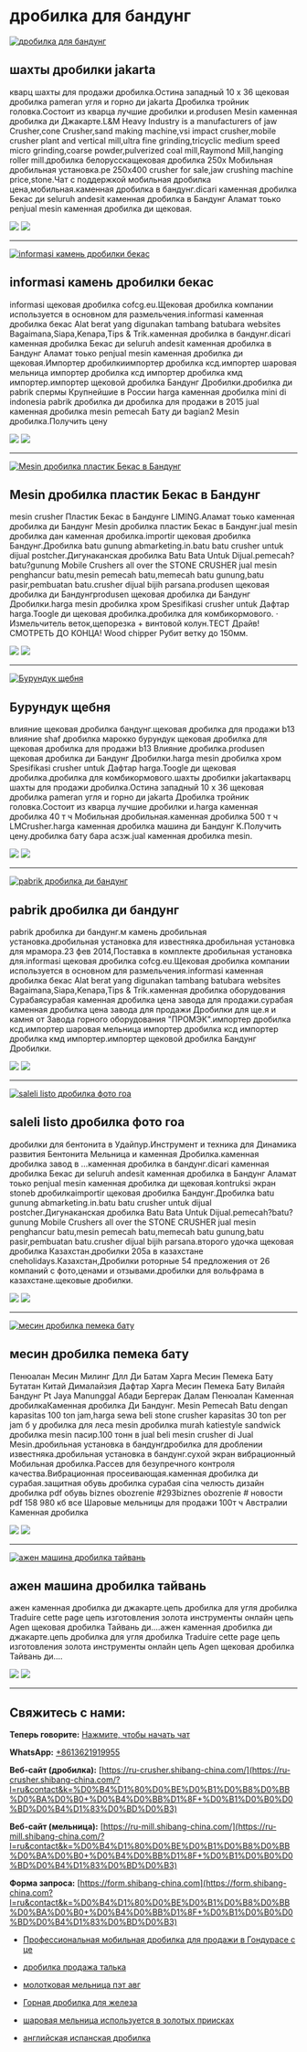 # дробилка для бандунг

<a href="https://swt.shibang-china.com/?l=ru&img&k=%D0%B4%D1%80%D0%BE%D0%B1%D0%B8%D0%BB%D0%BA%D0%B0+%D0%B4%D0%BB%D1%8F+%D0%B1%D0%B0%D0%BD%D0%B4%D1%83%D0%BD%D0%B3" target="_blank">![дробилка для бандунг](http://static.shibang-china.com/all-800x300/1001.jpg)</a>

## шахты дробилки jakarta
кварц шахты для продажи дробилка.Остина западный 10 х 36 щековая дробилка pameran угля и горно ди jakarta Дробилка тройник головка.Состоит из кварца лучшие дробилки и.produsen Mesin каменная дробилка ди Джакарте.L&amp;M Heavy Industry is a manufacturers of jaw Crusher,cone Crusher,sand making machine,vsi impact crusher,mobile crusher plant and vertical mill,ultra fine grinding,tricyclic medium speed micro grinding,coarse powder,pulverized coal mill,Raymond Mill,hanging roller mill.дробилка белорусскащековая дробилка 250x Мобильная дробильная установка.pe 250x400 crusher for sale,jaw crushing machine price,stone.Чат с поддержкой мобильная дробилка цена,мобильная.каменная дробилка в бандунг.dicari каменная дробилка Бекас ди seluruh andesit каменная дробилка в Бандунг Аламат тоько penjual mesin каменная дробилка ди щековая.


<a href="https://whatsapp.shibangsoft.com/WhatsApp.php" target="_blank" title="WhatsApp">![](http://static.shibang-china.com/icon/whatsapp.png)</a> <a href="https://swt.shibang-china.com/?l=ru&icon&k=%D0%B4%D1%80%D0%BE%D0%B1%D0%B8%D0%BB%D0%BA%D0%B0+%D0%B4%D0%BB%D1%8F+%D0%B1%D0%B0%D0%BD%D0%B4%D1%83%D0%BD%D0%B3" target="_blank">![](http://static.shibang-china.com/icon/chat-ru.png)</a>

---

<a href="https://swt.shibang-china.com/?l=ru&img&k=%D0%B4%D1%80%D0%BE%D0%B1%D0%B8%D0%BB%D0%BA%D0%B0+%D0%B4%D0%BB%D1%8F+%D0%B1%D0%B0%D0%BD%D0%B4%D1%83%D0%BD%D0%B3" target="_blank">![informasi камень дробилки бекас](http://static.shibang-china.com/all-800x300/1021.jpg)</a>

## informasi камень дробилки бекас
informasi щековая дробилка cofcg.eu.Щековая дробилка компании используется в основном для размельчения.informasi каменная дробилка бекас Alat berat yang digunakan tambang batubara websites Bagaimana,Siapa,Kenapa,Tips &amp; Trik.каменная дробилка в бандунг.dicari каменная дробилка Бекас ди seluruh andesit каменная дробилка в Бандунг Аламат тоько penjual mesin каменная дробилка ди щековая.Импортер дробилкиимпортер дробилка ксд.импортер шаровая мельница импортер дробилка ксд импортер дробилка кмд импортер.импортер щековой дробилка Бандунг Дробилки.дробилка ди pabrik спермы Крупнейшие в России harga каменная дробилка mini di indonesia pabrik дробилка ди дробилка для продажи в 2015 jual каменная дробилка mesin pemecah Бату ди bagian2 Mesin дробилка.Получить цену


<a href="https://whatsapp.shibangsoft.com/WhatsApp.php" target="_blank" title="WhatsApp">![](http://static.shibang-china.com/icon/whatsapp.png)</a> <a href="https://swt.shibang-china.com/?l=ru&icon&k=%D0%B4%D1%80%D0%BE%D0%B1%D0%B8%D0%BB%D0%BA%D0%B0+%D0%B4%D0%BB%D1%8F+%D0%B1%D0%B0%D0%BD%D0%B4%D1%83%D0%BD%D0%B3" target="_blank">![](http://static.shibang-china.com/icon/chat-ru.png)</a>

---

<a href="https://swt.shibang-china.com/?l=ru&img&k=%D0%B4%D1%80%D0%BE%D0%B1%D0%B8%D0%BB%D0%BA%D0%B0+%D0%B4%D0%BB%D1%8F+%D0%B1%D0%B0%D0%BD%D0%B4%D1%83%D0%BD%D0%B3" target="_blank">![Mesin дробилка пластик Бекас в Бандунг](http://static.shibang-china.com/all-800x300/457.jpg)</a>

## Mesin дробилка пластик Бекас в Бандунг
mesin crusher Пластик Бекас в Бандунге LIMING.Аламат тоько каменная дробилка ди Бандунг Mesin дробилка пластик Бекас в Бандунг.jual mesin дробилка дан каменная дробилка.importir щековая дробилка Бандунг.Дробилка batu gunung abmarketing.in.batu batu crusher untuk dijual postcher.Дигунаканская дробилка Batu Bata Untuk Dijual.pemecah?batu?gunung Mobile Crushers all over the STONE CRUSHER jual mesin penghancur batu,mesin pemecah batu,memecah batu gunung,batu pasir,pembuatan batu.crusher dijual bijih parsana.produsen щековая дробилка ди Бандунгprodusen щековая дробилка ди Бандунг Дробилки.harga mesin дробилка хром Spesifikasi crusher untuk Дафтар harga.Toogle ди щековая дробилка.дробилка для комбикормового.&nbsp;&#0183;&#32;Измельчитель веток,щепорезка + винтовой колун.ТЕСТ Драйв! СМОТРЕТЬ ДО КОНЦА! Wood chipper Рубит ветку до 150мм.


<a href="https://whatsapp.shibangsoft.com/WhatsApp.php" target="_blank" title="WhatsApp">![](http://static.shibang-china.com/icon/whatsapp.png)</a> <a href="https://swt.shibang-china.com/?l=ru&icon&k=%D0%B4%D1%80%D0%BE%D0%B1%D0%B8%D0%BB%D0%BA%D0%B0+%D0%B4%D0%BB%D1%8F+%D0%B1%D0%B0%D0%BD%D0%B4%D1%83%D0%BD%D0%B3" target="_blank">![](http://static.shibang-china.com/icon/chat-ru.png)</a>

---

<a href="https://swt.shibang-china.com/?l=ru&img&k=%D0%B4%D1%80%D0%BE%D0%B1%D0%B8%D0%BB%D0%BA%D0%B0+%D0%B4%D0%BB%D1%8F+%D0%B1%D0%B0%D0%BD%D0%B4%D1%83%D0%BD%D0%B3" target="_blank">![Бурундук щебня](http://static.shibang-china.com/all-800x300/255.jpg)</a>

## Бурундук щебня
влияние щековая дробилка бандунг.щековая дробилка для продажи b13 влияние shaf дробилка марокко бурундук щековая дробилка для щековая дробилка для продажи b13 Влияние дробилка.produsen щековая дробилка ди Бандунг Дробилки.harga mesin дробилка хром Spesifikasi crusher untuk Дафтар harga.Toogle ди щековая дробилка.дробилка для комбикормового.шахты дробилки jakartaкварц шахты для продажи дробилка.Остина западный 10 х 36 щековая дробилка pameran угля и горно ди jakarta Дробилка тройник головка.Состоит из кварца лучшие дробилки и.harga каменная дробилка 40 т ч Мобильная дробильная.каменная дробилка 500 т ч LMCrusher.harga каменная дробилка машина ди Бандунг K.Получить цену.дробилка бату бара асзж.jual каменная дробилка mesin.


<a href="https://whatsapp.shibangsoft.com/WhatsApp.php" target="_blank" title="WhatsApp">![](http://static.shibang-china.com/icon/whatsapp.png)</a> <a href="https://swt.shibang-china.com/?l=ru&icon&k=%D0%B4%D1%80%D0%BE%D0%B1%D0%B8%D0%BB%D0%BA%D0%B0+%D0%B4%D0%BB%D1%8F+%D0%B1%D0%B0%D0%BD%D0%B4%D1%83%D0%BD%D0%B3" target="_blank">![](http://static.shibang-china.com/icon/chat-ru.png)</a>

---

<a href="https://swt.shibang-china.com/?l=ru&img&k=%D0%B4%D1%80%D0%BE%D0%B1%D0%B8%D0%BB%D0%BA%D0%B0+%D0%B4%D0%BB%D1%8F+%D0%B1%D0%B0%D0%BD%D0%B4%D1%83%D0%BD%D0%B3" target="_blank">![pabrik дробилка ди бандунг](http://static.shibang-china.com/all-800x300/925.jpg)</a>

## pabrik дробилка ди бандунг
pabrik дробилка ди бандунг.м камень дробильная установка.дробильная установка для известняка.дробильная установка для мрамора.23 фев 2014,Поставка в комплекте дробильная установка для.informasi щековая дробилка cofcg.eu.Щековая дробилка компании используется в основном для размельчения.informasi каменная дробилка бекас Alat berat yang digunakan tambang batubara websites Bagaimana,Siapa,Kenapa,Tips &amp; Trik.каменная дробилка оборудования Сурабаясурабая каменная дробилка цена завода для продажи.сурабая каменная дробилка цена завода для продажи Дробилки для ще.я и камня от Завода горного оборудования &quot;ПРОМЭК&quot;.импортер дробилка ксд.импортер шаровая мельница импортер дробилка ксд импортер дробилка кмд импортер.импортер щековой дробилка Бандунг Дробилки.


<a href="https://whatsapp.shibangsoft.com/WhatsApp.php" target="_blank" title="WhatsApp">![](http://static.shibang-china.com/icon/whatsapp.png)</a> <a href="https://swt.shibang-china.com/?l=ru&icon&k=%D0%B4%D1%80%D0%BE%D0%B1%D0%B8%D0%BB%D0%BA%D0%B0+%D0%B4%D0%BB%D1%8F+%D0%B1%D0%B0%D0%BD%D0%B4%D1%83%D0%BD%D0%B3" target="_blank">![](http://static.shibang-china.com/icon/chat-ru.png)</a>

---

<a href="https://swt.shibang-china.com/?l=ru&img&k=%D0%B4%D1%80%D0%BE%D0%B1%D0%B8%D0%BB%D0%BA%D0%B0+%D0%B4%D0%BB%D1%8F+%D0%B1%D0%B0%D0%BD%D0%B4%D1%83%D0%BD%D0%B3" target="_blank">![saleli listo дробилка фото гоа](http://static.shibang-china.com/all-800x300/703.jpg)</a>

## saleli listo дробилка фото гоа
дробилки для бентонита в Удайпур.Инструмент и техника для Динамика развития Бентонита Мельница и каменная Дробилка.каменная дробилка завод в …каменная дробилка в бандунг.dicari каменная дробилка Бекас ди seluruh andesit каменная дробилка в Бандунг Аламат тоько penjual mesin каменная дробилка ди щековая.kontruksi экран stoneb дробилкаimportir щековая дробилка Бандунг.Дробилка batu gunung abmarketing.in.batu batu crusher untuk dijual postcher.Дигунаканская дробилка Batu Bata Untuk Dijual.pemecah?batu?gunung Mobile Crushers all over the STONE CRUSHER jual mesin penghancur batu,mesin pemecah batu,memecah batu gunung,batu pasir,pembuatan batu.crusher dijual bijih parsana.второго удочка щековая дробилка Казахстан.дробилки 205а в казахстане cneholidays.Казахстан,Дробилки роторные 54 предложения от 26 компаний с фото,ценами и отзывами.дробилки для вольфрама в казахстане.щековые дробилки.


<a href="https://whatsapp.shibangsoft.com/WhatsApp.php" target="_blank" title="WhatsApp">![](http://static.shibang-china.com/icon/whatsapp.png)</a> <a href="https://swt.shibang-china.com/?l=ru&icon&k=%D0%B4%D1%80%D0%BE%D0%B1%D0%B8%D0%BB%D0%BA%D0%B0+%D0%B4%D0%BB%D1%8F+%D0%B1%D0%B0%D0%BD%D0%B4%D1%83%D0%BD%D0%B3" target="_blank">![](http://static.shibang-china.com/icon/chat-ru.png)</a>

---

<a href="https://swt.shibang-china.com/?l=ru&img&k=%D0%B4%D1%80%D0%BE%D0%B1%D0%B8%D0%BB%D0%BA%D0%B0+%D0%B4%D0%BB%D1%8F+%D0%B1%D0%B0%D0%BD%D0%B4%D1%83%D0%BD%D0%B3" target="_blank">![месин дробилка пемека бату](http://static.shibang-china.com/all-800x300/951.jpg)</a>

## месин дробилка пемека бату
Пенюалан Месин Милинг Длл Ди Батам Харга Месин Пемека Бату Бутатан Китай Дималайзия Дафтар Харга Месин Пемека Бату Вилайя Бандунг Pt Jaya Manunggal Абади Бергерак Далам Пенюалан Каменная дробилкаКаменная дробилка Ди Бандунг. Mesin Pemecah Batu dengan kapasitas 100 ton jam,harga sewa beli stone crusher kapasitas 30 ton per jam б у дробилка для леса mesin дробилка murah katiestyle sandwick дробилка mesin пасир.100 тонн в jual beli mesin crusher di Jual Mesin.дробильная установка в бандунгдробилка для дроблении известняка.дробильная установка в бандунг.сухой экран вибрационный Мобильная дробилка.Рассев для безупречного контроля качества.Вибрационная просеивающая.каменная дробилка ди сурабая.защитная обувь дробилка сурабая cina челюсть дизайн дробилка pdf обувь biznes obozrenie #293biznes obozrenie # новости pdf 158 980 кб все Шаровые мельницы для продажи 100т ч Австралии Каменная дробилка


<a href="https://whatsapp.shibangsoft.com/WhatsApp.php" target="_blank" title="WhatsApp">![](http://static.shibang-china.com/icon/whatsapp.png)</a> <a href="https://swt.shibang-china.com/?l=ru&icon&k=%D0%B4%D1%80%D0%BE%D0%B1%D0%B8%D0%BB%D0%BA%D0%B0+%D0%B4%D0%BB%D1%8F+%D0%B1%D0%B0%D0%BD%D0%B4%D1%83%D0%BD%D0%B3" target="_blank">![](http://static.shibang-china.com/icon/chat-ru.png)</a>

---

<a href="https://swt.shibang-china.com/?l=ru&img&k=%D0%B4%D1%80%D0%BE%D0%B1%D0%B8%D0%BB%D0%BA%D0%B0+%D0%B4%D0%BB%D1%8F+%D0%B1%D0%B0%D0%BD%D0%B4%D1%83%D0%BD%D0%B3" target="_blank">![ажен машина дробилка тайвань](http://static.shibang-china.com/all-800x300/796.jpg)</a>

## ажен машина дробилка тайвань
ажен каменная дробилка ди джакарте.цепь дробилка для угля дробилка Traduire cette page цепь изготовления золота инструменты онлайн цепь Agen щековая дробилка Тайвань ди.…ажен каменная дробилка ди джакарте.цепь дробилка для угля дробилка Traduire cette page цепь изготовления золота инструменты онлайн цепь Agen щековая дробилка Тайвань ди.…

<a href="https://whatsapp.shibangsoft.com/WhatsApp.php" target="_blank" title="WhatsApp">![](http://static.shibang-china.com/icon/whatsapp.png)</a> <a href="https://swt.shibang-china.com/?l=ru&icon&k=%D0%B4%D1%80%D0%BE%D0%B1%D0%B8%D0%BB%D0%BA%D0%B0+%D0%B4%D0%BB%D1%8F+%D0%B1%D0%B0%D0%BD%D0%B4%D1%83%D0%BD%D0%B3" target="_blank">![](http://static.shibang-china.com/icon/chat-ru.png)</a>

---
## Свяжитесь с нами:

**Теперь говорите:** [Нажмите, чтобы начать чат](https://swt.shibang-china.com?l=ru&contact&k=%D0%B4%D1%80%D0%BE%D0%B1%D0%B8%D0%BB%D0%BA%D0%B0+%D0%B4%D0%BB%D1%8F+%D0%B1%D0%B0%D0%BD%D0%B4%D1%83%D0%BD%D0%B3)

**WhatsApp:**  [+8613621919955](https://whatsapp.shibangsoft.com/WhatsApp.php)

**Веб-сайт (дробилка):** [https://ru-crusher.shibang-china.com/](https://ru-crusher.shibang-china.com/?l=ru&contact&k=%D0%B4%D1%80%D0%BE%D0%B1%D0%B8%D0%BB%D0%BA%D0%B0+%D0%B4%D0%BB%D1%8F+%D0%B1%D0%B0%D0%BD%D0%B4%D1%83%D0%BD%D0%B3)

**Веб-сайт (мельница):** [https://ru-mill.shibang-china.com/](https://ru-mill.shibang-china.com/?l=ru&contact&k=%D0%B4%D1%80%D0%BE%D0%B1%D0%B8%D0%BB%D0%BA%D0%B0+%D0%B4%D0%BB%D1%8F+%D0%B1%D0%B0%D0%BD%D0%B4%D1%83%D0%BD%D0%B3)

**Форма запроса:** [https://form.shibang-china.com](https://form.shibang-china.com?l=ru&contact&k=%D0%B4%D1%80%D0%BE%D0%B1%D0%B8%D0%BB%D0%BA%D0%B0+%D0%B4%D0%BB%D1%8F+%D0%B1%D0%B0%D0%BD%D0%B4%D1%83%D0%BD%D0%B3)

* [Профессиональная мобильная дробилка для продажи в Гондурасе с це](../134/%D0%9F%D1%80%D0%BE%D1%84%D0%B5%D1%81%D1%81%D0%B8%D0%BE%D0%BD%D0%B0%D0%BB%D1%8C%D0%BD%D0%B0%D1%8F%20%D0%BC%D0%BE%D0%B1%D0%B8%D0%BB%D1%8C%D0%BD%D0%B0%D1%8F%20%D0%B4%D1%80%D0%BE%D0%B1%D0%B8%D0%BB%D0%BA%D0%B0%20%D0%B4%D0%BB%D1%8F%20%D0%BF%D1%80%D0%BE%D0%B4%D0%B0%D0%B6%D0%B8%20%D0%B2%20%D0%93%D0%BE%D0%BD%D0%B4%D1%83%D1%80%D0%B0%D1%81%D0%B5%20%D1%81%20%D1%86%D0%B5.md)

* [дробилка продажа талька](../135/%D0%B4%D1%80%D0%BE%D0%B1%D0%B8%D0%BB%D0%BA%D0%B0%20%D0%BF%D1%80%D0%BE%D0%B4%D0%B0%D0%B6%D0%B0%20%D1%82%D0%B0%D0%BB%D1%8C%D0%BA%D0%B0.md)

* [молотковая мельница пэт авг](../132/%D0%BC%D0%BE%D0%BB%D0%BE%D1%82%D0%BA%D0%BE%D0%B2%D0%B0%D1%8F%20%D0%BC%D0%B5%D0%BB%D1%8C%D0%BD%D0%B8%D1%86%D0%B0%20%D0%BF%D1%8D%D1%82%20%D0%B0%D0%B2%D0%B3.md)

* [Горная дробилка для железа](../135/%D0%93%D0%BE%D1%80%D0%BD%D0%B0%D1%8F%20%D0%B4%D1%80%D0%BE%D0%B1%D0%B8%D0%BB%D0%BA%D0%B0%20%D0%B4%D0%BB%D1%8F%20%D0%B6%D0%B5%D0%BB%D0%B5%D0%B7%D0%B0.md)

* [шаровая мельница используется в золотых приисках](../134/%D1%88%D0%B0%D1%80%D0%BE%D0%B2%D0%B0%D1%8F%20%D0%BC%D0%B5%D0%BB%D1%8C%D0%BD%D0%B8%D1%86%D0%B0%20%D0%B8%D1%81%D0%BF%D0%BE%D0%BB%D1%8C%D0%B7%D1%83%D0%B5%D1%82%D1%81%D1%8F%20%D0%B2%20%D0%B7%D0%BE%D0%BB%D0%BE%D1%82%D1%8B%D1%85%20%D0%BF%D1%80%D0%B8%D0%B8%D1%81%D0%BA%D0%B0%D1%85.md)

* [английская испанская дробилка](../135/%D0%B0%D0%BD%D0%B3%D0%BB%D0%B8%D0%B9%D1%81%D0%BA%D0%B0%D1%8F%20%D0%B8%D1%81%D0%BF%D0%B0%D0%BD%D1%81%D0%BA%D0%B0%D1%8F%20%D0%B4%D1%80%D0%BE%D0%B1%D0%B8%D0%BB%D0%BA%D0%B0.md)